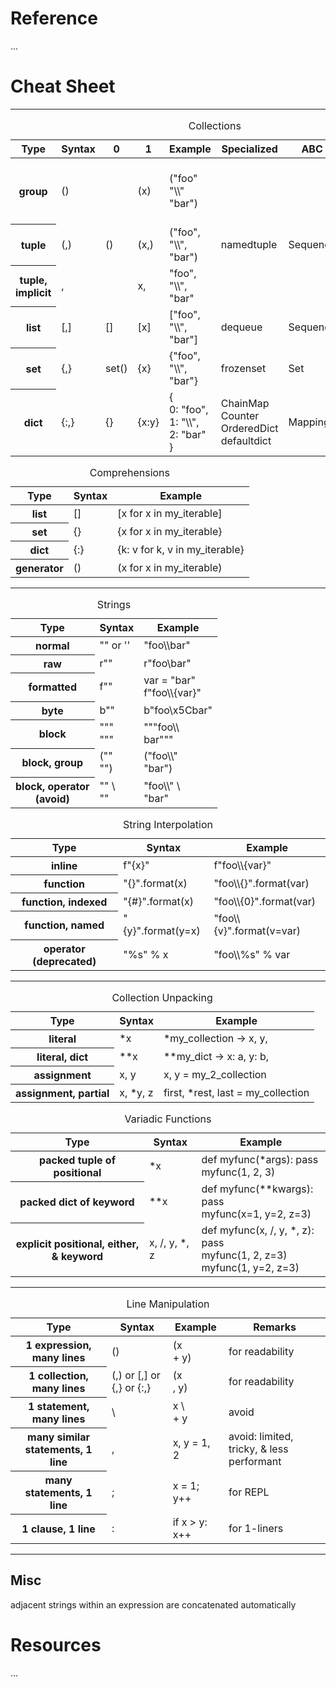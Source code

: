 # Reference

...

# Cheat Sheet

---

<table>
  <caption>Collections</caption>
  <thead>
    <tr>
      <th>Type</th>
      <th>Syntax</th>
      <th>0</th>
      <th>1</th>
      <th>Example</th>
      <th>Specialized</th>
      <th>ABC</th>
      <th>Remarks</th>
    </tr>
  </thead>
  <tbody>
    <tr>
      <th>group</th>
      <td>()</td>
      <td></td>
      <td>(x)</td>
      <td>("foo" "\\" "bar")</td>
      <td></td>
      <td></td>
      <td>not a collection, but included due to syntactic similarity</td>
    </tr>
    <tr>
      <th>tuple</th>
      <td>(,)</td>
      <td>()</td>
      <td>(x,)</td>
      <td>("foo", "\\", "bar")</td>
      <td>namedtuple</td>
      <td>Sequence</td>
      <td>heterogenous, ordered, immutable</td>
    </tr>
    <tr>
      <th>tuple, implicit</th>
      <td>,</td>
      <td></td>
      <td>x,</td>
      <td>"foo", "\\", "bar"</td>
      <td></td>
      <td></td>
      <td>avoid for singletons</td>
    </tr>
    <tr>
      <th>list</th>
      <td>[,]</td>
      <td>[]</td>
      <td>[x]</td>
      <td>["foo", "\\", "bar"]</td>
      <td>dequeue</td>
      <td>Sequence</td>
      <td>homogenous, ordered</td>
    </tr>
    <tr>
      <th>set</th>
      <td>{,}</td>
      <td>set()</td>
      <td>{x}</td>
      <td>{"foo", "\\", "bar"}</td>
      <td>frozenset</td>
      <td>Set</td>
      <td>homogenous, unordered, unique</td>
    </tr>
    <tr>
      <th>dict</th>
      <td>{:,}</td>
      <td>{}</td>
      <td>{x:y}</td>
      <td>
        {
          <br/>
          0: "foo",
          <br/>
          1: "\\",
          <br/>
          2: "bar"
          <br/>
        }
      </td>
      <td>
        ChainMap
        <br/>
        Counter
        <br/>
        OrderedDict
        <br/>
        defaultdict
      </td>
      <td>Mapping</td>
      <td>homogenous, unordered, unique key</td>
    </tr>
  </tbody>
</table>

<table>
  <caption>Comprehensions</caption>
  <thead>
    <tr>
      <th>Type</th>
      <th>Syntax</th>
      <th>Example</th>
    </tr>
  </thead>
  <tbody>
    <tr>
      <th>list</th>
      <td>[]</td>
      <td>[x for x in my_iterable]</td>
    </tr>
    <tr>
      <th>set</th>
      <td>{}</td>
      <td>{x for x in my_iterable}</td>
    </tr>
    <tr>
      <th>dict</th>
      <td>{:}</td>
      <td>{k: v for k, v in my_iterable}</td>
    </tr>
    <tr>
      <th>generator</th>
      <td>()</td>
      <td>(x for x in my_iterable)</td>
    </tr>
  </tbody>
</table>

---

<table>
  <caption>Strings</caption>
  <thead>
    <tr>
      <th>Type</th>
      <th>Syntax</th>
      <th>Example</th>
    </tr>
  </thead>
  <tbody>
    <tr>
      <th>normal</th>
      <td>"" or ''</td>
      <td>"foo\\bar"</td>
    </tr>
    <tr>
      <th>raw</th>
      <td>r""</td>
      <td>r"foo\bar"</td>
    </tr>
    <tr>
      <th>formatted</th>
      <td>f""</td>
      <td>
        var = "bar"
        <br/>
        f"foo\\{var}"
      </td>
    </tr>
    <tr>
      <th>byte</th>
      <td>b""</td>
      <td>b"foo\x5Cbar"</td>
    </tr>
    <tr>
      <th>block</th>
      <td>
        """
        <br/>
        """
      </td>
      <td>
        """foo\\
        <br/>
        bar"""
      </td>
    </tr>
    <tr>
      <th>block, group</th>
      <td>
        (""
        <br/>
        "")
      </td>
      <td>
        ("foo\\"
        <br/>
        "bar")
      </td>
    </tr>
    <tr>
      <th>
        block, operator
        <br/>
        (avoid)
      </th>
      <td>
        "" \
        <br/>
        ""
      </td>
      <td>
        "foo\\" \
        <br/>
        "bar"
      </td>
    </tr>
  </tbody>
</table>

<table>
  <caption>String Interpolation</caption>
  <thead>
    <tr>
      <th>Type</th>
      <th>Syntax</th>
      <th>Example</th>
    </tr>
  </thead>
  <tbody>
    <tr>
      <th>inline</th>
      <td>f"{x}"</td>
      <td>f"foo\\{var}"</td>
    </tr>
    <tr>
      <th>function</th>
      <td>"{}".format(x)</td>
      <td>"foo\\{}".format(var)</td>
    </tr>
    <tr>
      <th>function, indexed</th>
      <td>"{#}".format(x)</td>
      <td>"foo\\{0}".format(var)</td>
    </tr>
    <tr>
      <th>function, named</th>
      <td>"{y}".format(y=x)</td>
      <td>"foo\\{v}".format(v=var)</td>
    </tr>
    <tr>
      <th>operator (deprecated)</th>
      <td>"%s" % x</td>
      <td>"foo\\%s" % var</td>
    </tr>
  </tbody>
</table>

---

<table>
  <caption>Collection Unpacking</caption>
  <thead>
    <tr>
      <th>Type</th>
      <th>Syntax</th>
      <th>Example</th>
    </tr>
  </thead>
  <tbody>
    <tr>
      <th>literal</th>
      <td>*x</td>
      <td>*my_collection &rarr; x, y,</td>
    </tr>
    <tr>
      <th>literal, dict</th>
      <td>**x</td>
      <td>**my_dict &rarr; x: a, y: b,</td>
    </tr>
    <tr>
      <th>assignment</th>
      <td>x, y</td>
      <td>x, y = my_2_collection</td>
    </tr>
    <tr>
      <th>assignment, partial</th>
      <td>x, *y, z</td>
      <td>first, *rest, last = my_collection</td>
    </tr>
  </tbody>
</table>

<table>
  <caption>Variadic Functions</caption>
  <thead>
    <tr>
      <th>Type</th>
      <th>Syntax</th>
      <th>Example</th>
    </tr>
  </thead>
  <tbody>
    <tr>
      <th>packed tuple of positional</th>
      <td>*x</td>
      <td>
        def myfunc(*args): pass
        <br/>
        myfunc(1, 2, 3)
      </td>
    </tr>
    <tr>
      <th>packed dict of keyword</th>
      <td>**x</td>
      <td>
        def myfunc(**kwargs): pass
        <br/>
        myfunc(x=1, y=2, z=3)
      </td>
    </tr>
    <tr>
      <th>explicit positional, either, & keyword</th>
      <td>x, /, y, *, z</td>
      <td>
        def myfunc(x, /, y, *, z): pass
        <br/>
        myfunc(1, 2, z=3)
        <br/>
        myfunc(1, y=2, z=3)
      </td>
    </tr>
  </tbody>
</table>

---

<table>
  <caption>Line Manipulation</caption>
  <thead>
    <tr>
      <th>Type</th>
      <th>Syntax</th>
      <th>Example</th>
      <th>Remarks</th>
    </tr>
  </thead>
  <tbody>
    <tr>
      <th>1 expression, many lines</th>
      <td>()</td>
      <td>
        (x
        <br/>
        + y)
      </td>
      <td>for readability</td>
    </tr>
    <tr>
      <th>1 collection, many lines</th>
      <td>(,) or [,] or {,} or {:,}</td>
      <td>
        (x
        <br/>
        , y)
      </td>
      <td>for readability</td>
    </tr>
    <tr>
      <th>1 statement, many lines</th>
      <td>\</td>
      <td>
        x \
        <br/>
        + y
      </td>
      <td>avoid</td>
    </tr>
    <tr>
      <th>many similar statements, 1 line</th>
      <td>,</td>
      <td>x, y = 1, 2</td>
      <td>avoid: limited, tricky, & less performant</td>
    </tr>
    <tr>
      <th>many statements, 1 line</th>
      <td>;</td>
      <td>x = 1; y++</td>
      <td>for REPL</td>
    </tr>
    <tr>
      <th>1 clause, 1 line</th>
      <td>:</td>
      <td>if x > y: x++</td>
      <td>for 1-liners</td>
    </tr>
  </tbody>
</table>

---

## Misc

adjacent strings within an expression are concatenated automatically

# Resources

...
